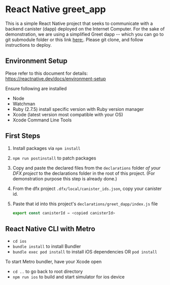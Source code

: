# React Native greet_app

This is a simple React Native project that seeks to communicate with a backend canister (dapp) deployed on the Internet Computer.
For the sake of demonstration, we are using a simplified Greet dapp -- which you can go to git submodule folder or this link [here:](https://github.com/wackyleo459/greet_dapp.git/).
Please git clone, and follow instructions to deploy.

## Environment Setup
Plese refer to this document for details:
https://reactnative.dev/docs/environment-setup

Ensure following are installed
- Node
- Watchman
- Ruby (2.7.5) install specific version with Ruby version manager 
- Xcode (latest version most compatible with your OS) 
- Xcode Command Line Tools

## First Steps
1. Install packages via `npm install`

2. `npm run postinstall` to patch packages

3. Copy and paste the declared files from the `declarations` folder <em>of your DFX project</em> to the declarations folder in the root of this project. (For demonstration purpose this step is already done.)

4. From the dfx project `.dfx/local/canister_ids.json`, copy your canister id.

5. Paste that id into this project's `declarations/greet_dapp/index.js` file
    ```js 
    export const canisterId = <copied canisterId>
    ```

## React Native CLI with Metro
- `cd ios`
- `bundle install` to install Bundler
- `bundle exec pod install` to install iOS dependencies OR `pod install`

To start Metro bundler, have your Xcode open
- `cd ..`    to go back to root directory 
- `npm run ios` to build and start simulator for ios device


